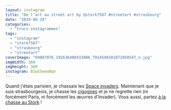 ```yaml
---
layout: instagram
title: "De l’art au street art by @stork7567 #streetart #strasbourg"
date: "2019-08-29"
categories: 
  - "trucs-instagrammes"
tags: 
  - "instagram"
  - "stork7567"
  - "strasbourg"
  - "streetart"
coverImage: "69807076_192636408433806_7914540101871050547_n.jpg"
imgWidth: 360
imgHeight: 360
instagram: B1wS5eeoBqn
---
```


Quand j'étais parisien, je chassais les [Space invaders](http://sitofotos.6x8.org/index.php?/category/2). Maintenant que je suis strasbourgeois, je chasse les [cigognes](https://www.6x8.org/tag/stork7567/) et je ne regrette rien (ni forcément Paris, ni forcément les œuvres d'Invader). Vous aussi, partez [à la chasse au Stork](https://www.6x8.org/2019/11/a-la-chasse-au-stork/) !
